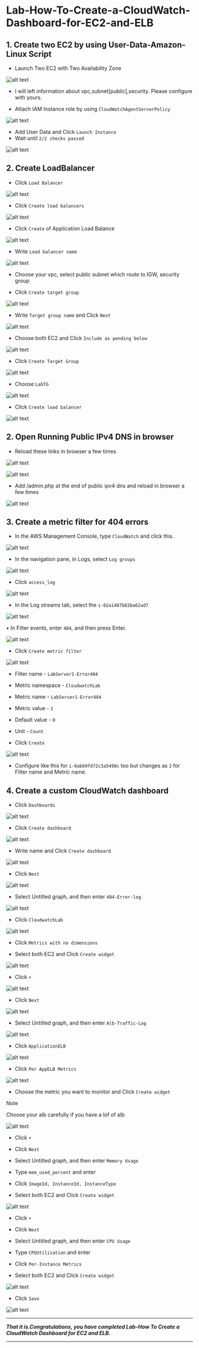 # Lab-How-To-Create-a-CloudWatch-Dashboard-for-EC2-and-ELB

## 1. Create two EC2 by using User-Data-Amazon-Linux Script

- Launch Two EC2 with Two Availability Zone

![alt text](image.png)

- I will left information about vpc,subnet[public],security. Please configure with yours.

- Attach IAM Instance role by using `CloudWatchAgentServerPolicy`

![alt text](image-1.png)


- Add User Data and Click `Launch Instance`
- Wait until `2/2 checks passed`

![alt text](image-2.png)

## 2. Create LoadBalancer ##

- Click `Load Balancer`

![alt text](image-3.png)


- Click `Create load balancers`

![alt text](image-5.png)

- Click `Create` of Application Load Balance

![alt text](image-4.png)

- Write `Load balancer name`

![alt text](image-12.png)

- Choose your vpc, select public subnet which route to IGW,  security group

- Click `Create target group`

![alt text](image-7.png)

- Write `Target group name` and Click `Next`

![alt text](image-8.png)

- Choose both EC2 and Click `Include as pending below`

![alt text](image-9.png)

- Click `Create Target Group`

![alt text](image-10.png)

- Choose `LabTG`

![alt text](image-11.png)

- Click `Create load balancer`

![alt text](image-6-1.png)

## 2. Open Running Public IPv4 DNS in browser ##

- Reload these links in browser a few times

![alt text](image-13.png)

![alt text](image-6.png)

- Add /admin.php at the end of public ipv4 dns and reload in browser a few times

![alt text](image-14.png)

## 3. Create a metric filter for 404 errors ##

- In the AWS Management Console, type `CloudWatch` and click this.

![alt text](image-15.png)

- In the navigation pane, in Logs, select `Log groups`

![alt text](image-16.png)

- Click `access_log`

![alt text](image-17.png)

- In the Log streams tab, select the `i-02a1487b82ba62ad7`

![alt text](image-18.png)

•	In Filter events, enter `404`, and then press Enter.

![alt text](image-19.png)

- Click `Create metric filter`

![alt text](image-20.png)

- Filter name - `LabServer1-Error404`

- Metric namespace - `CloudwatchLab`

- Metric name - `LabServer1-Error404`

- Metric value - `1`

- Default value - `0`
 
- Unit - `Count`

- Click `Create`

![alt text](image-21.png)

- Configure like this for `i-0ab69fd72c3a5498c` too but changes as `2` for Filter name and Metric name.

## 4. Create a custom CloudWatch dashboard ##

- Click `Dashboards`

![alt text](image-22.png)

- Click `Create dashboard`

![alt text](image-23.png)

- Write name and Click `Create dashboard`

![alt text](image-25.png)

- Click `Next`

![alt text](image-24-1.png)

- Select Untitled graph, and then enter `404-Error-log`

![alt text](image-24.png)

- Click `CloudwatchLab`

![alt text](image-26.png)

- Click `Metrics with no dimensions`

- Select both EC2 and Click `Create widget`

![alt text](image-27.png)

- Click `+`

![alt text](image-28.png)

- Click `Next`

![alt text](image-29.png)

- Select Untitled graph, and then enter `Alb-Traffic-Log`

![alt text](image-30.png)

- Click `ApplicationELB`

![alt text](image-31.png)

- Click `Per AppELB Metrics`

![alt text](image-32.png)

- Choose the metric you want to monitor and Click `Create widget`

> [!NOTE]
> Choose your alb carefully if you have a lof of alb

![alt text](image-33.png)

- Click `+`

- Click `Next`

- Select Untitled graph, and then enter `Memory Usage`

- Type `mem_used_percent` and enter

- Click `ImageId, InstanceId, InstanceType`

- Select both EC2 and Click `Create widget`

![alt text](image-34.png)

- Click `+`

- Click `Next`

- Select Untitled graph, and then enter `CPU Usage`

- Type `CPUUtilization` and enter

- Click `Per-Instance Metrics`

- Select both EC2 and Click `Create widget`

![alt text](image-35.png)

- Click `Save`

![alt text](image-36.png)

-----
***That it is.Congratulations, you have completed Lab-How To Create a CloudWatch Dashboard for EC2 and ELB.***

-----